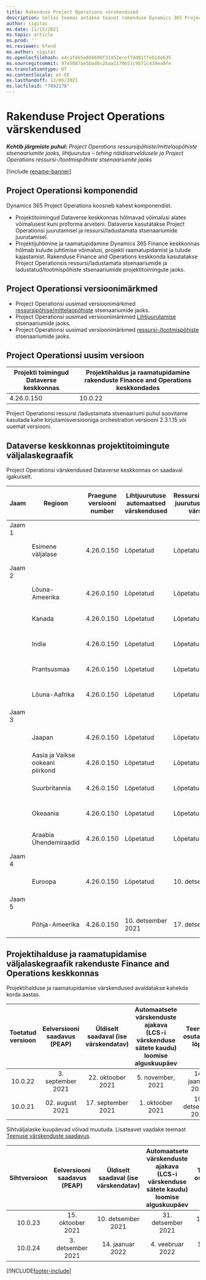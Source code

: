 ```yaml
---
title: Rakenduse Project Operations värskendused
description: Selles teemas antakse teavet rakenduse Dynamics 365 Project Operations väljastatud versioonide kohta.
author: sigitac
ms.date: 11/15/2021
ms.topic: article
ms.prod: ''
ms.reviewer: kfend
ms.author: sigitac
ms.openlocfilehash: e4cafde5e866690f31452eceffdd81ffeb14e635
ms.sourcegitcommit: 97e5887ae5bad6c26aa1179b51c9b71c434ea8fe
ms.translationtype: HT
ms.contentlocale: et-EE
ms.lasthandoff: 12/06/2021
ms.locfileid: "7892178"
---
```

# <a name="project-operations-updates"></a>Rakenduse Project Operations värskendused

_**Kehtib järgmiste puhul:** Project Operations ressursipõhiste/mittelaopõhiste stsenaariumite jaoks, lihtjuurutus – tehing näidisarveldusele ja Project Operations ressursi-/tootmispõhiste stsenaariumite jaoks_

[!include [rename-banner](~/includes/cc-data-platform-banner.md)]

## <a name="project-operations-components"></a>Project Operationsi komponendid

Dynamics 365 Project Operations koosneb kahest komponendist.

- Projektitoimingud Dataverse keskkonnas hõlmavad võimalusi alates võimalusest kuni proforma arveteni. Dataverse kasutatakse Project Operationsi juurutamisel ja ressursi/ladustamata stsenaariumide juurutamisel.
- Projektijuhtimine ja raamatupidamine Dynamics 365 Finance keskkonnas hõlmab kulude juhtimise võimalusi, projekti raamatupidamist ja tulude kajastamist. Rakenduse Finance and Operations keskkonda kasutatakse Project Operationsis ressursi/ladustamata stsenaariumide ja ladustatud/tootmispõhiste stsenaariumide projektitoimingute jaoks.

## <a name="project-operations-release-notes"></a>Project Operationsi versioonimärkmed
- Project Operationsi uusimad versioonimärkmed [ressursipõhise/mittelaopõhiste](whats-new-nov-2021-resource-based.md) stsenaariumide jaoks.
- Project Operationsi uusimad versioonimärkmed [Lihtjuurutamise](../pro/whats-new/whats-new-nov-2021-lite.md) stsenaariumide jaoks.
- Project Operationsi uusimad versioonimärkmed [ ressursi-/tootmispõhiste](../prod-pma/whats-new/whats-new-oct-2021-stocked.md) stsenaariumide jaoks.

## <a name="project-operations-latest-version"></a>Project Operationsi uusim versioon

| Projekti toimingud Dataverse keskkonnas | Projektihaldus ja raamatupidamine rakenduste Finance and Operations keskkondades | 
| --- | --- |
| 4.26.0.150 | 10.0.22 |

Project Operationsi ressursi /ladustamata stsenaariumi puhul soovitame kasutada kahe kirjutamisversiooniga orchestration versiooni 2.3.1.15 või uuemat versiooni.

## <a name="release-schedule-for-project-operations-on-dataverse-environment"></a>Dataverse keskkonnas projektitoimingute väljalaskegraafik

Project Operationsi värskendused Dataverse keskkonnas on saadaval igakuiselt. 

| Jaam | Regioon | Praegune versiooni number | Lihtjuurutuse automaatsed värskendused | Ressursi/mitteloapõhise juurutuse automaatsed värskendused | Järgmise versiooni number | Järgmine versioon üldiselt saadaval |
|-----------|-----------------------|-----------------|--------------------|---------------------|---------------------|---------------------|
| Jaam 1 |   &nbsp;              |    &nbsp;       | &nbsp;             |      &nbsp;         |      &nbsp;         |      &nbsp;         |
|   &nbsp;  | Esimene väljalase         |  4.26.0.150     | Lõpetatud           | Lõpetatud            | TBD                 | 06. detsember 2021   |
| Jaam 2 |   &nbsp;              |    &nbsp;       | &nbsp;             |      &nbsp;         |      &nbsp;         |      &nbsp;         |
|   &nbsp;  | Lõuna-Ameerika         |  4.26.0.150     | Lõpetatud           | Lõpetatud            | TBD                 | 06. detsember 2021   |
|   &nbsp;  | Kanada                |  4.26.0.150     | Lõpetatud           | Lõpetatud            | TBD                 | 06. detsember 2021   |
|   &nbsp;  | India                 |  4.26.0.150     | Lõpetatud           | Lõpetatud            | TBD                 | 06. detsember 2021   |
|   &nbsp;  | Prantsusmaa                |  4.26.0.150     | Lõpetatud           | Lõpetatud            | TBD                 | 06. detsember 2021   |
|   &nbsp;  | Lõuna-Aafrika          |  4.26.0.150     | Lõpetatud           | Lõpetatud            | TBD                 | 06. detsember 2021   |
| Jaam 3 |      &nbsp;           |     &nbsp;      |     &nbsp;         |      &nbsp;         |      &nbsp;         |      &nbsp;         |
|   &nbsp;  | Jaapan                 |  4.26.0.150     | Lõpetatud           | Lõpetatud            | TBD                 | 10. detsember 2021   |
|   &nbsp;  | Aasia ja Vaikse ookeani piirkond          |  4.26.0.150     | Lõpetatud           | Lõpetatud            | TBD                 | 10. detsember 2021   |
|   &nbsp;  | Suurbritannia         |  4.26.0.150     | Lõpetatud           | Lõpetatud            | TBD                 | 10. detsember 2021   |
|   &nbsp;  | Okeaania               |  4.26.0.150     | Lõpetatud           | Lõpetatud            | TBD                 | 10. detsember 2021   |
|   &nbsp;  | Araabia Ühendemiraadid  |  4.26.0.150     | Lõpetatud           | Lõpetatud            | TBD                 | 10. detsember 2021   |
| Jaam 4 |     &nbsp;            |     &nbsp;      |     &nbsp;         |      &nbsp;         |      &nbsp;         |      &nbsp;         |
|   &nbsp;  | Euroopa                |  4.26.0.150     | Lõpetatud           | 10. detsember 2021   | TBD                 | 17. detsember 2021   |
| Jaam 5 |     &nbsp;            |     &nbsp;      |     &nbsp;         |      &nbsp;         |      &nbsp;         |      &nbsp;         |
|   &nbsp;  | Põhja-Ameerika         |  4.26.0.150     | 10. detsember 2021  | 17. detsember 2021   | TBD                 | 07. jaanuar 2022    |


## <a name="release-schedule-for-project-management-and-accounting-in-the-finance-and-operations-apps-environment"></a>Projektihalduse ja raamatupidamise väljalaskegraafik rakenduste Finance and Operations keskkonnas

Projektihalduse ja raamatupidamise värskendused avaldatakse kahekda korda aastas.

|Toetatud versioon| Eelversiooni saadavus (PEAP) | Üldiselt saadaval (ise värskendatav) | Automaatsete värskenduste ajakava (LCS-i värskenduse sätete kaudu) loomise alguskuupäev |   Teenuse osutamise lõpp   |
|:---------------:|:---------------------------:|:---------------------------------:|:--------------------------------------------------------------------:|:------------------:|
|     10.0.22     |      3. september 2021      |        22. oktoober 2021           |                          5. november, 2021                            | 14. jaanuar 2022   |
|    10.0.21      |         02. august 2021     |           17. september 2021      |                             1. oktoober 2021                          |  10. detsember 2021 |


Sihtväljalaske kuupäevad võivad muutuda. Lisateavet vaadake teemast [Teenuse värskenduste saadavus](/dynamics365/fin-ops-core/fin-ops/get-started/public-preview-releases?toc=%2fdynamics365%2ffinance%2ftoc.json).

|Sihtversioon | Eelversiooni saadavus (PEAP) | Üldiselt saadaval (ise värskendatav) | Automaatsete värskenduste ajakava (LCS-i värskenduse sätete kaudu) loomise alguskuupäev |   Teenuse osutamise lõpp   |
|:---------------:|:---------------------------:|:---------------------------------:|:--------------------------------------------------------------------:|:------------------:|
|     10.0.23     |      15. oktoober 2021       |        10. detsember 2021          |                          31. detsember 2021                           | 18. märts 2022     |
|     10.0.24     |      3. detsember 2021       |        14. jaanuar 2022           |                          4. veebruar 2022                            | 15. aprill 2022     |

[!INCLUDE[footer-include](../includes/footer-banner.md)]
